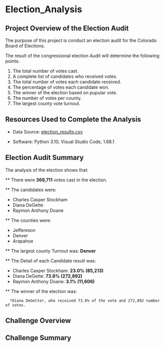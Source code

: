 # Election_Analysis
## Project Overview of the Election Audit
The purpose of this project is conduct an election audit for the Colorado Board of Elections. 

The result of the congressional election Audit will determine the following points: 

  1. The total number of votes cast.
  2. A complete list of candidates who received votes. 
  3. The total number of votes each candidate received.
  4. The percentage of votes each candidate won. 
  5. The winner of the election based on pupular vote. 
  6. The number of votes per county.
  7. The largest county vote turnout.

## Resources Used to Complete the Analysis

  * Data Source: [election_results.csv](https://github.com/lina2285/Election_Analysis/blob/main/Resources/election_results.csv)
  
  * Software: Python 3.10, Visual Studio Code, 1.68.1

## Election Audit Summary
The analysis of the election shows that:

  ** There were **369,711** votes cast in the election.
  
  ** The candidates were:
  
  - Charles Casper Stockham
  - Diana DeGette
  - Raymon Anthony Doane
  
  ** The counties were:
  
  - Jeffereson
  - Denver
  - Arapahoe
  
  ** The largest county Turnout was: **Denver**
  
  ** The Detail of each Candidate result was:
  
  - Charles Casper Stockham: **23.0% (85,213)**
  - Diana DeGette: **73.8% (272,892)**
  - Raymon Anthony Doane: **3.1% (11,606)**
   
  ** The winner of the election was:
  
      *Diana DeGetter, who received 73.8% of the vote and 272,892 number of votes. 

## Challenge Overview

## Challenge Summary
